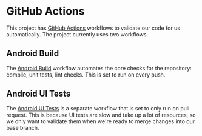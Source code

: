 # GitHub Actions

This project has [GitHub Actions](https://github.com/features/actions) workflows to validate our code for us automatically. The project currently uses two workflows. 

## Android Build

The [Android Build](/.github/workflows/lint_checks.yml) workflow automates the core checks for the repository: compile, unit tests, lint checks. This is set to run on every push. 

## Android UI Tests

The [Android UI Tests](/.github/workflows/android_coverage.yml) is a separate workflow that is set to only run on pull request. This is because UI tests are slow and take up a lot of resources, so we only want to validate them when we're ready to merge changes into our base branch. 
